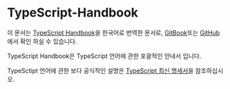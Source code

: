 # TypeScript-Handbook
이 문서는 [TypeScript Handbook](https://www.typescriptlang.org/docs/handbook/basic-types.html)을 한국어로 번역한 문서로, [GitBook](https://sn0wle0pard.gitbooks.io/typescript-handbook-ko)또는 [GitHub](https://github.com/sn0wle0pard/TypeScript-Handbook)에서 확인 하실 수 있습니다.

TypeScript Handbook은 TypeScript 언어에 관한 포괄적인 안내서 입니다.

TypeSctipt 언어에 관한 보다 공식적인 설명은 [TypeScript 최신 명세서](https://github.com/Microsoft/TypeScript/blob/master/doc/spec.md)을 참조하십시오.
